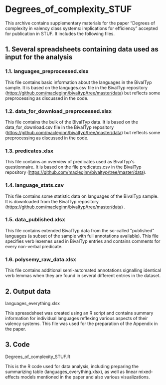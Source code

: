 # Degrees_of_complexity_STUF

This archive contains supplementary materials for the paper “Degrees of complexity in valency class systems: implications for efficiency” accepted for publication in STUF. It includes the following files.

## 1. Several spreadsheets containing data used as input for the analysis

### 1.1. languages_preprocessed.xlsx

This file contains basic information about the languages in the BivalTyp sample. It is based on the languges.csv file in the BivalTyp repository (https://github.com/macleginn/bivaltyp/tree/master/data) but reflects some preprocessing as discussed in the code.

### 1.2. data_for_download_preprocessed.xlsx

This file contains the bulk of the BivalTyp data. It is based on the data_for_download.csv file in the BivalTyp repository (https://github.com/macleginn/bivaltyp/tree/master/data) but reflects some preprocessing as discussed in the code.

### 1.3. predicates.xlsx

This file contains an overview of predicates used as BivalTyp's questionnaire. It is based on the file predicates.csv in the BivalTyp repository (https://github.com/macleginn/bivaltyp/tree/master/data).

### 1.4. language_stats.csv
This file contains some statistic data on languages of the BivalTyp sample. It is downloaded from the BivalTyp repository (https://github.com/macleginn/bivaltyp/tree/master/data) .

### 1.5. data_published.xlsx
This file contains extended BivalTyp data from the so-called "published" languages (a subset of the sample with full annotations available). This file specifies verb lexemes used in BivalTyp entries and contains comments for every non-verbal predicate.

### 1.6. polysemy_raw_data.xlsx
This file contains additional semi-automated annotations signalling identical verb lemmas when they are found in several different entries in the dataset.

## 2. Output data
languages_everything.xlsx

This spreasdsheet was created using an R script and contains summary information for individual languages reflexing various aspects of their valency systems. This file was used for the preparation of the Appendix in the paper.

## 3. Code
Degrees_of_complexity_STUF.R

This is the R code used for data analysis, including preparing the summarizing table (languages_everything.xlsx), as well as linear mixed-effects models mentioned in the paper and also various visualizations.
